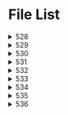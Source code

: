 # File List

<details>
<summary>528</summary>

- [sum](https://ponapon280.github.io/5chSummary/528/sum.html)
- [mod](https://ponapon280.github.io/5chSummary/528/mod.html)

> sum_prefiles
>

> mod_prefiles
>
</details>

<details>
<summary>529</summary>

- [sum](https://ponapon280.github.io/5chSummary/529/sum.html)
- [mod](https://ponapon280.github.io/5chSummary/529/mod.html)
- [url](https://ponapon280.github.io/5chSummary/529/url.html)

> sum_prefiles
>

> mod_prefiles
>
</details>

<details>
<summary>530</summary>

- [sum](https://ponapon280.github.io/5chSummary/530/sum.html)
- [mod](https://ponapon280.github.io/5chSummary/530/mod.html)
- [url](https://ponapon280.github.io/5chSummary/530/url.html)

> sum_prefiles
>

> mod_prefiles
>
</details>

<details>
<summary>531</summary>

- [sum](https://ponapon280.github.io/5chSummary/531/sum.html)
- [mod](https://ponapon280.github.io/5chSummary/531/mod.html)
- [url](https://ponapon280.github.io/5chSummary/531/url.html)
- [mod_2](https://ponapon280.github.io/5chSummary/531/mod_2.html)

> sum_prefiles
>

> mod_prefiles
>
</details>

<details>
<summary>532</summary>

- [sum](https://ponapon280.github.io/5chSummary/532/sum.html)
- [mod](https://ponapon280.github.io/5chSummary/532/mod.html)
- [url](https://ponapon280.github.io/5chSummary/532/url.html)

> sum_prefiles
>
>  - [sum_1](https://ponapon280.github.io/5chSummary/532/sum_prefiles/sum_1.html)
>  - [sum_2](https://ponapon280.github.io/5chSummary/532/sum_prefiles/sum_2.html)
>  - [sum_3](https://ponapon280.github.io/5chSummary/532/sum_prefiles/sum_3.html)
>  - [sum_4](https://ponapon280.github.io/5chSummary/532/sum_prefiles/sum_4.html)
>  - [sum_5](https://ponapon280.github.io/5chSummary/532/sum_prefiles/sum_5.html)

> mod_prefiles
>
>  - [mod_1](https://ponapon280.github.io/5chSummary/532/mod_prefiles/mod_1.html)
>  - [mod_2](https://ponapon280.github.io/5chSummary/532/mod_prefiles/mod_2.html)
>  - [mod_3](https://ponapon280.github.io/5chSummary/532/mod_prefiles/mod_3.html)
>  - [mod_4](https://ponapon280.github.io/5chSummary/532/mod_prefiles/mod_4.html)
>  - [mod_5](https://ponapon280.github.io/5chSummary/532/mod_prefiles/mod_5.html)
</details>

<details>
<summary>533</summary>

- [sum](https://ponapon280.github.io/5chSummary/533/sum.html)
- [mod](https://ponapon280.github.io/5chSummary/533/mod.html)
- [url](https://ponapon280.github.io/5chSummary/533/url.html)

> sum_prefiles
>
>  - [sum_1](https://ponapon280.github.io/5chSummary/533/sum_prefiles/sum_1.html)
>  - [sum_2](https://ponapon280.github.io/5chSummary/533/sum_prefiles/sum_2.html)
>  - [sum_3](https://ponapon280.github.io/5chSummary/533/sum_prefiles/sum_3.html)
>  - [sum_4](https://ponapon280.github.io/5chSummary/533/sum_prefiles/sum_4.html)
>  - [sum_5](https://ponapon280.github.io/5chSummary/533/sum_prefiles/sum_5.html)

> mod_prefiles
>
>  - [mod_1](https://ponapon280.github.io/5chSummary/533/mod_prefiles/mod_1.html)
>  - [mod_2](https://ponapon280.github.io/5chSummary/533/mod_prefiles/mod_2.html)
>  - [mod_3](https://ponapon280.github.io/5chSummary/533/mod_prefiles/mod_3.html)
>  - [mod_4](https://ponapon280.github.io/5chSummary/533/mod_prefiles/mod_4.html)
>  - [mod_5](https://ponapon280.github.io/5chSummary/533/mod_prefiles/mod_5.html)
</details>

<details>
<summary>534</summary>

- [sum](https://ponapon280.github.io/5chSummary/534/sum.html)
- [mod](https://ponapon280.github.io/5chSummary/534/mod.html)
- [url](https://ponapon280.github.io/5chSummary/534/url.html)

> sum_prefiles
>
>  - [sum_1](https://ponapon280.github.io/5chSummary/534/sum_prefiles/sum_1.html)
>  - [sum_2](https://ponapon280.github.io/5chSummary/534/sum_prefiles/sum_2.html)
>  - [sum_3](https://ponapon280.github.io/5chSummary/534/sum_prefiles/sum_3.html)
>  - [sum_4](https://ponapon280.github.io/5chSummary/534/sum_prefiles/sum_4.html)
>  - [sum_5](https://ponapon280.github.io/5chSummary/534/sum_prefiles/sum_5.html)

> mod_prefiles
>
>  - [mod_1](https://ponapon280.github.io/5chSummary/534/mod_prefiles/mod_1.html)
>  - [mod_2](https://ponapon280.github.io/5chSummary/534/mod_prefiles/mod_2.html)
>  - [mod_3](https://ponapon280.github.io/5chSummary/534/mod_prefiles/mod_3.html)
>  - [mod_4](https://ponapon280.github.io/5chSummary/534/mod_prefiles/mod_4.html)
>  - [mod_5](https://ponapon280.github.io/5chSummary/534/mod_prefiles/mod_5.html)
</details>

<details>
<summary>535</summary>

- [sum](https://ponapon280.github.io/5chSummary/535/sum.html)
- [mod](https://ponapon280.github.io/5chSummary/535/mod.html)
- [url](https://ponapon280.github.io/5chSummary/535/url.html)

> sum_prefiles
>
>  - [sum_1](https://ponapon280.github.io/5chSummary/535/sum_prefiles/sum_1.html)
>  - [sum_2](https://ponapon280.github.io/5chSummary/535/sum_prefiles/sum_2.html)
>  - [sum_3](https://ponapon280.github.io/5chSummary/535/sum_prefiles/sum_3.html)
>  - [sum_4](https://ponapon280.github.io/5chSummary/535/sum_prefiles/sum_4.html)
>  - [sum_5](https://ponapon280.github.io/5chSummary/535/sum_prefiles/sum_5.html)

> mod_prefiles
>
>  - [mod_1](https://ponapon280.github.io/5chSummary/535/mod_prefiles/mod_1.html)
>  - [mod_2](https://ponapon280.github.io/5chSummary/535/mod_prefiles/mod_2.html)
>  - [mod_3](https://ponapon280.github.io/5chSummary/535/mod_prefiles/mod_3.html)
>  - [mod_4](https://ponapon280.github.io/5chSummary/535/mod_prefiles/mod_4.html)
>  - [mod_5](https://ponapon280.github.io/5chSummary/535/mod_prefiles/mod_5.html)
</details>

<details>
<summary>536</summary>

- [sum](https://ponapon280.github.io/5chSummary/536/sum.html)
- [mod](https://ponapon280.github.io/5chSummary/536/mod.html)
- [url](https://ponapon280.github.io/5chSummary/536/url.html)

> sum_prefiles
>
>  - [sum_1](https://ponapon280.github.io/5chSummary/536/sum_prefiles/sum_1.html)
>  - [sum_2](https://ponapon280.github.io/5chSummary/536/sum_prefiles/sum_2.html)
>  - [sum_3](https://ponapon280.github.io/5chSummary/536/sum_prefiles/sum_3.html)
>  - [sum_4](https://ponapon280.github.io/5chSummary/536/sum_prefiles/sum_4.html)
>  - [sum_5](https://ponapon280.github.io/5chSummary/536/sum_prefiles/sum_5.html)

> mod_prefiles
>
>  - [mod_1](https://ponapon280.github.io/5chSummary/536/mod_prefiles/mod_1.html)
>  - [mod_2](https://ponapon280.github.io/5chSummary/536/mod_prefiles/mod_2.html)
>  - [mod_3](https://ponapon280.github.io/5chSummary/536/mod_prefiles/mod_3.html)
>  - [mod_4](https://ponapon280.github.io/5chSummary/536/mod_prefiles/mod_4.html)
>  - [mod_5](https://ponapon280.github.io/5chSummary/536/mod_prefiles/mod_5.html)
</details>

